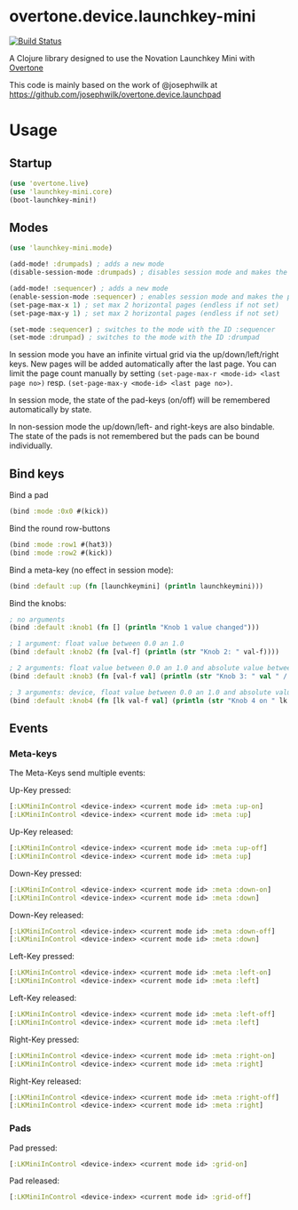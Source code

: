 # overtone.device.launchkey-mini

[![Build Status](https://travis-ci.org/magicmonty/overtone.device.launchkey-mini.svg?branch=master)](https://travis-ci.org/magicmonty/overtone.device.launchkey-mini)

A Clojure library designed to use the Novation Launchkey Mini with [Overtone](http://overtone.github.io)

This code is mainly based on the work of @josephwilk at https://github.com/josephwilk/overtone.device.launchpad


# Usage

## Startup

```clojure
(use 'overtone.live)
(use 'launchkey-mini.core)
(boot-launchkey-mini!)
```

## Modes
```clojure
(use 'launchkey-mini.mode)

(add-mode! :drumpads) ; adds a new mode
(disable-session-mode :drumpads) ; disables session mode and makes the pads bindable

(add-mode! :sequencer) ; adds a new mode
(enable-session-mode :sequencer) ; enables session mode and makes the pads pageable
(set-page-max-x 1) ; set max 2 horizontal pages (endless if not set)
(set-page-max-y 1) ; set max 2 horizontal pages (endless if not set)

(set-mode :sequencer) ; switches to the mode with the ID :sequencer
(set-mode :drumpad) ; switches to the mode with the ID :drumpad
```

In session mode you have an infinite virtual grid via the up/down/left/right keys.
New pages will be added automatically after the last page.
You can limit the page count manually by setting `(set-page-max-r <mode-id> <last page no>)`
resp. `(set-page-max-y <mode-id> <last page no>)`.

In session mode, the state of the pad-keys (on/off) will be remembered automatically by state.

In non-session mode the up/down/left- and right-keys are also bindable.
The state of the pads is not remembered but the pads can be bound individually.

## Bind keys

Bind a pad
```clojure
(bind :mode :0x0 #(kick))
```

Bind the round row-buttons
```clojure
(bind :mode :row1 #(hat3))
(bind :mode :row2 #(kick))
```

Bind a meta-key (no effect in session mode):
```clojure
(bind :default :up (fn [launchkeymini] (println launchkeymini)))
```

Bind the knobs:
```clojure
; no arguments
(bind :default :knob1 (fn [] (println "Knob 1 value changed")))

; 1 argument: float value between 0.0 an 1.0
(bind :default :knob2 (fn [val-f] (println (str "Knob 2: " val-f))))

; 2 arguments: float value between 0.0 an 1.0 and absolute value between 0 and 127
(bind :default :knob3 (fn [val-f val] (println (str "Knob 3: " val " / " val-f))))

; 3 arguments: device, float value between 0.0 an 1.0 and absolute value between 0 and 127
(bind :default :knob4 (fn [lk val-f val] (println (str "Knob 4 on " lk ": " val " / " val-f))))
```

## Events

### Meta-keys

The Meta-Keys send multiple events:

Up-Key pressed:
```clojure
[:LKMiniInControl <device-index> <current mode id> :meta :up-on]
[:LKMiniInControl <device-index> <current mode id> :meta :up]
```

Up-Key released:
```clojure
[:LKMiniInControl <device-index> <current mode id> :meta :up-off]
[:LKMiniInControl <device-index> <current mode id> :meta :up]
```

Down-Key pressed:
```clojure
[:LKMiniInControl <device-index> <current mode id> :meta :down-on]
[:LKMiniInControl <device-index> <current mode id> :meta :down]
```

Down-Key released:
```clojure
[:LKMiniInControl <device-index> <current mode id> :meta :down-off]
[:LKMiniInControl <device-index> <current mode id> :meta :down]
```

Left-Key pressed:
```clojure
[:LKMiniInControl <device-index> <current mode id> :meta :left-on]
[:LKMiniInControl <device-index> <current mode id> :meta :left]
```

Left-Key released:
```clojure
[:LKMiniInControl <device-index> <current mode id> :meta :left-off]
[:LKMiniInControl <device-index> <current mode id> :meta :left]
```

Right-Key pressed:
```clojure
[:LKMiniInControl <device-index> <current mode id> :meta :right-on]
[:LKMiniInControl <device-index> <current mode id> :meta :right]
```

Right-Key released:
```clojure
[:LKMiniInControl <device-index> <current mode id> :meta :right-off]
[:LKMiniInControl <device-index> <current mode id> :meta :right]
```

### Pads

Pad pressed:
```clojure
[:LKMiniInControl <device-index> <current mode id> :grid-on]
```

Pad released:
```clojure
[:LKMiniInControl <device-index> <current mode id> :grid-off]
```
